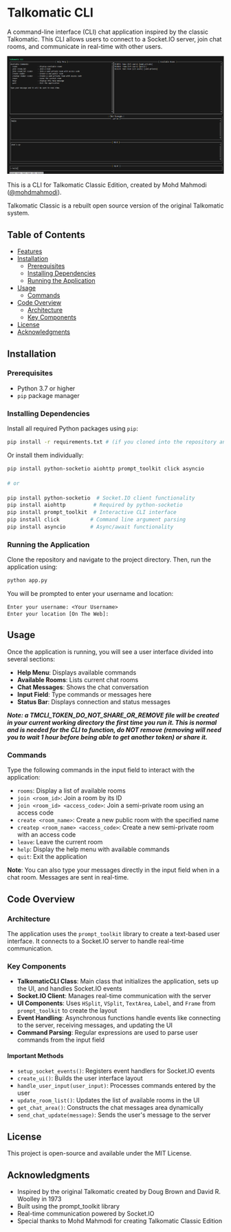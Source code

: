 # Talkomatic CLI

A command-line interface (CLI) chat application inspired by the classic Talkomatic. This CLI allows users to connect to a Socket.IO server, join chat rooms, and communicate in real-time with other users.

![Talkomatic CLI Demo](demo.png)

This is a CLI for Talkomatic Classic Edition, created by Mohd Mahmodi ([@mohdmahmodi](https://x.com/mohdmahmodi)). 

Talkomatic Classic is a rebuilt open source version of the original Talkomatic system.

## Table of Contents

- [Features](#features)
- [Installation](#installation)
  - [Prerequisites](#prerequisites)
  - [Installing Dependencies](#installing-dependencies)
  - [Running the Application](#running-the-application)
- [Usage](#usage)
  - [Commands](#commands)
- [Code Overview](#code-overview)
  - [Architecture](#architecture)
  - [Key Components](#key-components)
- [License](#license)
- [Acknowledgments](#acknowledgments)

## Installation

### Prerequisites

- Python 3.7 or higher
- `pip` package manager

### Installing Dependencies

Install all required Python packages using `pip`:

```bash
pip install -r requirements.txt # (if you cloned into the repository and are in the repository's directory)
```

Or install them individually:

```bash
pip install python-socketio aiohttp prompt_toolkit click asyncio

# or

pip install python-socketio  # Socket.IO client functionality
pip install aiohttp         # Required by python-socketio
pip install prompt_toolkit  # Interactive CLI interface
pip install click          # Command line argument parsing
pip install asyncio        # Async/await functionality
```

### Running the Application

Clone the repository and navigate to the project directory. Then, run the application using:

```bash
python app.py
```

You will be prompted to enter your username and location:

```
Enter your username: <Your Username>
Enter your location [On The Web]:
```

## Usage

Once the application is running, you will see a user interface divided into several sections:

- **Help Menu**: Displays available commands
- **Available Rooms**: Lists current chat rooms
- **Chat Messages**: Shows the chat conversation
- **Input Field**: Type commands or messages here
- **Status Bar**: Displays connection and status messages

***Note: a TMCLI_TOKEN_DO_NOT_SHARE_OR_REMOVE file will be created in your current working directory the first time you run it.
This is normal and is needed for the CLI to function, do NOT remove (removing will need you to wait 1 hour before being able to get another token) or share it.***

### Commands

Type the following commands in the input field to interact with the application:

- `rooms`: Display a list of available rooms
- `join <room_id>`: Join a room by its ID
- `join <room_id> <access_code>`: Join a semi-private room using an access code
- `create <room_name>`: Create a new public room with the specified name
- `createp <room_name> <access_code>`: Create a new semi-private room with an access code
- `leave`: Leave the current room
- `help`: Display the help menu with available commands
- `quit`: Exit the application

**Note**: You can also type your messages directly in the input field when in a chat room. Messages are sent in real-time.

## Code Overview

### Architecture

The application uses the `prompt_toolkit` library to create a text-based user interface. It connects to a Socket.IO server to handle real-time communication.

### Key Components

- **TalkomaticCLI Class**: Main class that initializes the application, sets up the UI, and handles Socket.IO events
- **Socket.IO Client**: Manages real-time communication with the server
- **UI Components**: Uses `HSplit`, `VSplit`, `TextArea`, `Label`, and `Frame` from `prompt_toolkit` to create the layout
- **Event Handling**: Asynchronous functions handle events like connecting to the server, receiving messages, and updating the UI
- **Command Parsing**: Regular expressions are used to parse user commands from the input field

#### Important Methods

- `setup_socket_events()`: Registers event handlers for Socket.IO events
- `create_ui()`: Builds the user interface layout
- `handle_user_input(user_input)`: Processes commands entered by the user
- `update_room_list()`: Updates the list of available rooms in the UI
- `get_chat_area()`: Constructs the chat messages area dynamically
- `send_chat_update(message)`: Sends the user's message to the server

## License

This project is open-source and available under the MIT License.

## Acknowledgments

- Inspired by the original Talkomatic created by Doug Brown and David R. Woolley in 1973
- Built using the prompt_toolkit library
- Real-time communication powered by Socket.IO
- Special thanks to Mohd Mahmodi for creating Talkomatic Classic Edition